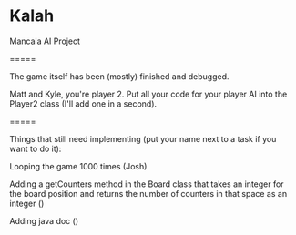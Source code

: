 Kalah
=====

Mancala AI Project

=====

The game itself has been (mostly) finished and debugged.

Matt and Kyle, you're player 2. Put all your code for your player AI into the Player2 class (I'll add one in a second).

=====

Things that still need implementing (put your name next to a task if you want to do it):

Looping the game 1000 times (Josh)

Adding a getCounters method in the Board class that takes an integer for the board position and returns the number of
counters in that space as an integer ()

Adding java doc ()
